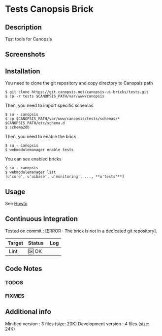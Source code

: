 # Tests Canopsis Brick

## Description

Test tools for Canopsis

## Screenshots



## Installation

You need to clone the git repository and copy directory to Canopsis path

    $ git clone https://git.canopsis.net/canopsis-ui-bricks/tests.git
    $ cp -r tests $CANOPSIS_PATH/var/www/canopsis

Then, you need to import specific schemas

    $ su - canopsis
    $ cp $CANOPSIS_PATH/var/www/canopsis/tests/schemas/* $CANOPSIS_PATH/etc/schema.d
    $ schema2db

Then, you need to enable the brick

    $ su - canopsis
    $ webmodulemanager enable tests

You can see enabled bricks

    $ su - canopsis
    $ webmodulemanager list
    [u'core', u'uibase', u'monitoring', ..., **u'tests'**]

## Usage

See [Howto](https://git.canopsis.net/canopsis-ui-bricks/tests/blob/master/doc/index.rst)

## Continuous Integration

Tested on commit : [ERROR : The brick is not in a dedicated git repository].

| Target | Status | Log |
| ------ | ------ | --- |
| Lint   | :ok: OK |  |

## Code Notes

### TODOS



### FIXMES



## Additional info

Minified version : 3 files (size: 20K)
Development version : 4 files (size: 24K)
